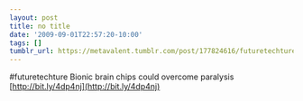 ```yaml
---
layout: post
title: no title
date: '2009-09-01T22:57:20-10:00'
tags: []
tumblr_url: https://metavalent.tumblr.com/post/177824616/futuretechture-bionic-brain-chips-could-overcome
---
```

#futuretechture Bionic brain chips could overcome paralysis [http://bit.ly/4dp4nj](http://bit.ly/4dp4nj)

